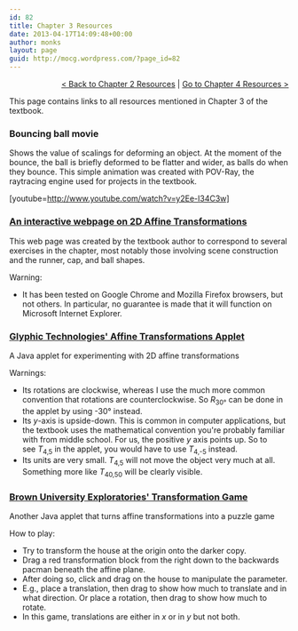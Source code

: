```yaml
---
id: 82
title: Chapter 3 Resources
date: 2013-04-17T14:09:48+00:00
author: monks
layout: page
guid: http://mocg.wordpress.com/?page_id=82
---
```

<p style="text-align:right;">
  <a title="Chapter 2 Resources" href="http://mocg.wordpress.com/chapter-2-resources/">< Back to Chapter 2 Resources</a> | <a title="Chapter 4 Resources" href="http://mocg.wordpress.com/chapter-4-resources/">Go to Chapter 4 Resources ></a>
</p>

This page contains links to all resources mentioned in Chapter 3 of the textbook.

### Bouncing ball movie

Shows the value of scalings for deforming an object. At the moment of the bounce, the ball is briefly deformed to be flatter and wider, as balls do when they bounce. This simple animation was created with POV-Ray, the raytracing engine used for projects in the textbook.

[youtube=http://www.youtube.com/watch?v=y2Ee-I34C3w]

### [An interactive webpage on 2D Affine Transformations](https://nathancarter.github.io/scene2d)

This web page was created by the textbook author to correspond to several exercises in the chapter, most notably those involving scene construction and the runner, cap, and ball shapes.

Warning:

  * It has been tested on Google Chrome and Mozilla Firefox browsers, but not others. In particular, no guarantee is made that it will function on Microsoft Internet Explorer.

### [Glyphic Technologies' Affine Transformations Applet](http://www.glyphic.com/transform/applet/4app.html)

A Java applet for experimenting with 2D affine transformations

Warnings:

  * Its rotations are clockwise, whereas I use the much more common convention that rotations are counterclockwise. So _R_<sub>30°</sub> can be done in the applet by using -30° instead.
  * Its _y_-axis is upside-down. This is common in computer applications, but the textbook uses the mathematical convention you're probably familiar with from middle school. For us, the positive _y_ axis points up. So to see _T_<sub>4,5</sub> in the applet, you would have to use _T_<sub>4,-5</sub> instead.
  * Its units are very small. _T_<sub>4,5</sub> will not move the object very much at all. Something more like _T_<sub>40,50</sub> will be clearly visible.

### [Brown University Exploratories' Transformation Game](http://www.cs.brown.edu/exploratories/freeSoftware/repository/edu/brown/cs/exploratories/applets/transformationGame/transformation_game_java_plugin.html)

Another Java applet that turns affine transformations into a puzzle game

How to play:

  * Try to transform the house at the origin onto the darker copy.
  * Drag a red transformation block from the right down to the backwards pacman beneath the affine plane.
  * After doing so, click and drag on the house to manipulate the parameter.
  * E.g., place a translation, then drag to show how much to translate and in what direction. Or place a rotation, then drag to show how much to rotate.
  * In this game, translations are either in _x_ or in _y_ but not both.